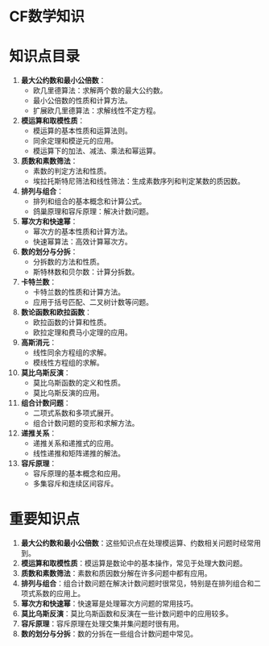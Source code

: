 # CF数学知识

# 知识点目录

1. **最大公约数和最小公倍数**：
    - 欧几里德算法：求解两个数的最大公约数。
    - 最小公倍数的性质和计算方法。
    - 扩展欧几里德算法：求解线性不定方程。
2. **模运算和取模性质**：
    - 模运算的基本性质和运算法则。
    - 同余定理和模逆元的应用。
    - 模运算下的加法、减法、乘法和幂运算。
3. **质数和素数筛法**：
    - 素数的判定方法和性质。
    - 埃拉托斯特尼筛法和线性筛法：生成素数序列和判定某数的质因数。
4. **排列与组合**：
    - 排列和组合的基本概念和计算公式。
    - 鸽巢原理和容斥原理：解决计数问题。
5. **幂次方和快速幂**：
    - 幂次方的基本性质和计算方法。
    - 快速幂算法：高效计算幂次方。
6. **数的划分与分拆**：
    - 分拆数的方法和性质。
    - 斯特林数和贝尔数：计算分拆数。
7. **卡特兰数**：
    - 卡特兰数的性质和计算方法。
    - 应用于括号匹配、二叉树计数等问题。
8. **数论函数和欧拉函数**：
    - 欧拉函数的计算和性质。
    - 欧拉定理和费马小定理的应用。
9. **高斯消元**：
    - 线性同余方程组的求解。
    - 模线性方程组的求解。
10. **莫比乌斯反演**：
    - 莫比乌斯函数的定义和性质。
    - 莫比乌斯反演的应用。
11. **组合计数问题**：
    - 二项式系数和多项式展开。
    - 组合计数问题的变形和求解方法。
12. **递推关系**：
    - 递推关系和递推式的应用。
    - 线性递推和矩阵递推的解法。
13. **容斥原理**：
    - 容斥原理的基本概念和应用。
    - 多集容斥和连续区间容斥。

# 重要知识点

1. **最大公约数和最小公倍数**：这些知识点在处理模运算、约数相关问题时经常用到。
2. **模运算和取模性质**：模运算是数论中的基本操作，常见于处理大数问题。
3. **质数和素数筛法**：素数和质因数分解在许多问题中都有应用。
4. **排列与组合**：组合计数问题在解决计数问题时很常见，特别是在排列组合和二项式系数的应用上。
5. **幂次方和快速幂**：快速幂是处理幂次方问题的常用技巧。
6. **莫比乌斯反演**：莫比乌斯函数和反演在一些计数问题中的应用较多。
7. **容斥原理**：容斥原理在处理交集并集问题时很有用。
8. **数的划分与分拆**：数的分拆在一些组合计数问题中常见。